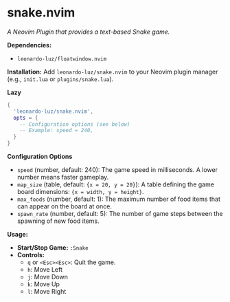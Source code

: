# snake.nvim

*A Neovim Plugin that provides a text-based Snake game.*

**Dependencies:**

* `leonardo-luz/floatwindow.nvim`

**Installation:**  Add `leonardo-luz/snake.nvim` to your Neovim plugin manager (e.g., `init.lua` or `plugins/snake.lua`).

**Lazy**
```lua
{
  'leonardo-luz/snake.nvim',
  opts = {
    -- Configuration options (see below)
    -- Example: speed = 240,
  }
}
```

**Configuration Options**

* `speed` (number, default: 240):  The game speed in milliseconds.  A lower number means faster gameplay.
* `map_size` (table, default: `{x = 20, y = 20}`):  A table defining the game board dimensions: `{x = width, y = height}`.
* `max_foods` (number, default: 1): The maximum number of food items that can appear on the board at once.
* `spawn_rate` (number, default: 5): The number of game steps between the spawning of new food items.

**Usage:**

* **Start/Stop Game:**  `:Snake`
* **Controls:**
    * `q` or `<Esc><Esc>`: Quit the game.
    * `h`: Move Left
    * `j`: Move Down
    * `k`: Move Up
    * `l`: Move Right

